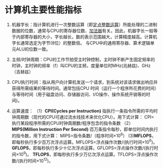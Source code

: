 


# 计算机主要性能指标
1. 机器字长：指计算机进行一次整数运算（即[定点整数运算](https://zhida.zhihu.com/search?content_id=165966123&content_type=Article&match_order=1&q=%E5%AE%9A%E7%82%B9%E6%95%B4%E6%95%B0%E8%BF%90%E7%AE%97&zd_token=eyJhbGciOiJIUzI1NiIsInR5cCI6IkpXVCJ9.eyJpc3MiOiJ6aGlkYV9zZXJ2ZXIiLCJleHAiOjE3NTE0NjI4NjgsInEiOiLlrprngrnmlbTmlbDov5DnrpciLCJ6aGlkYV9zb3VyY2UiOiJlbnRpdHkiLCJjb250ZW50X2lkIjoxNjU5NjYxMjMsImNvbnRlbnRfdHlwZSI6IkFydGljbGUiLCJtYXRjaF9vcmRlciI6MSwiemRfdG9rZW4iOm51bGx9.4n5moP_mhEiIOJYwQIJSmZReYTnq8g--w9gpiDiW4Ok&zhida_source=entity)）所能处理的二进制数据的位数，通常与CPU的寄存器位数、[加法器](https://zhida.zhihu.com/search?content_id=165966123&content_type=Article&match_order=1&q=%E5%8A%A0%E6%B3%95%E5%99%A8&zd_token=eyJhbGciOiJIUzI1NiIsInR5cCI6IkpXVCJ9.eyJpc3MiOiJ6aGlkYV9zZXJ2ZXIiLCJleHAiOjE3NTE0NjI4NjgsInEiOiLliqDms5XlmagiLCJ6aGlkYV9zb3VyY2UiOiJlbnRpdHkiLCJjb250ZW50X2lkIjoxNjU5NjYxMjMsImNvbnRlbnRfdHlwZSI6IkFydGljbGUiLCJtYXRjaF9vcmRlciI6MSwiemRfdG9rZW4iOm51bGx9.-rJhZWUJTNnPtbs0McSUHituXNzTR-wOKTD49zEmv4c&zhida_source=entity)有关。因此，机器字长一般等于内部寄存器的大小，字长越长，数的表示范围越大，计算精度越高。计算机字长通常选定为字节(8位）的整数倍。
与CPU中的通用寄存器、算术逻辑单元ALU的位数一致。

2. 主频/时钟周期：CPU的工作节拍受主时钟控制，主时钟不断产生固定频率的时钟，主时钟的频率（f）叫CPU的主频，度量单位时MHz(兆赫兹)、GHz（吉赫兹）

3. CPU执行时间：指从用户向计算机发送一个请求，到系统对该请求做出响应并获得所需结果的等待时间。通常包括CPU 时间（运行一个程序所花费的时间）与等待时间（用于磁盘访问、存储器访问、I/O操作、操作系统开销等的时间)。
4. 运算速度：
（1）**CPI(Cycles per Instruction)** 指执行一条指令所需的平均时钟周期数（现代的CPU可通过流水线技术来优化CPU）。用下式计算：
CPI=执行某段程序所需的CPU时钟周期数/程序包含的指令条数
  （2）**MIPS(Million Instruction Per Second)**:百万条指令每秒，即单位时间内执行的指令数，用下式计算：
  MIPS=指令条数/（程序时间×10$^6$）
    (3)**MFLOPS**，即每秒执行多少百万次浮点运算。MFLOPS=浮点操作次数/(执行时间×10$^6$)。
    **GFLOPS**，即每秒执行多少十亿次浮点运算。GFLOPS=浮点操作次数/(执行时间×10$^9$)。
    **TFLOPS**，即每秒执行多少万亿次浮点运算。TFLOPS=浮点操作次数/(执行时间×10$^1$$^2$)。
<!--stackedit_data:
eyJoaXN0b3J5IjpbLTIxNDczODAyMzQsNzY1NzA1NDY2LDEyNj
U5OTQ3NTJdfQ==
-->